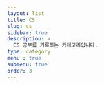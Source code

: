 ```yaml
---
layout: list
title: CS
slug: cs
sidebar: true
description: >
  CS 공부를 기록하는 카테고리입니다.
type: category
menu : true
submenu: true
order: 3
---
```

